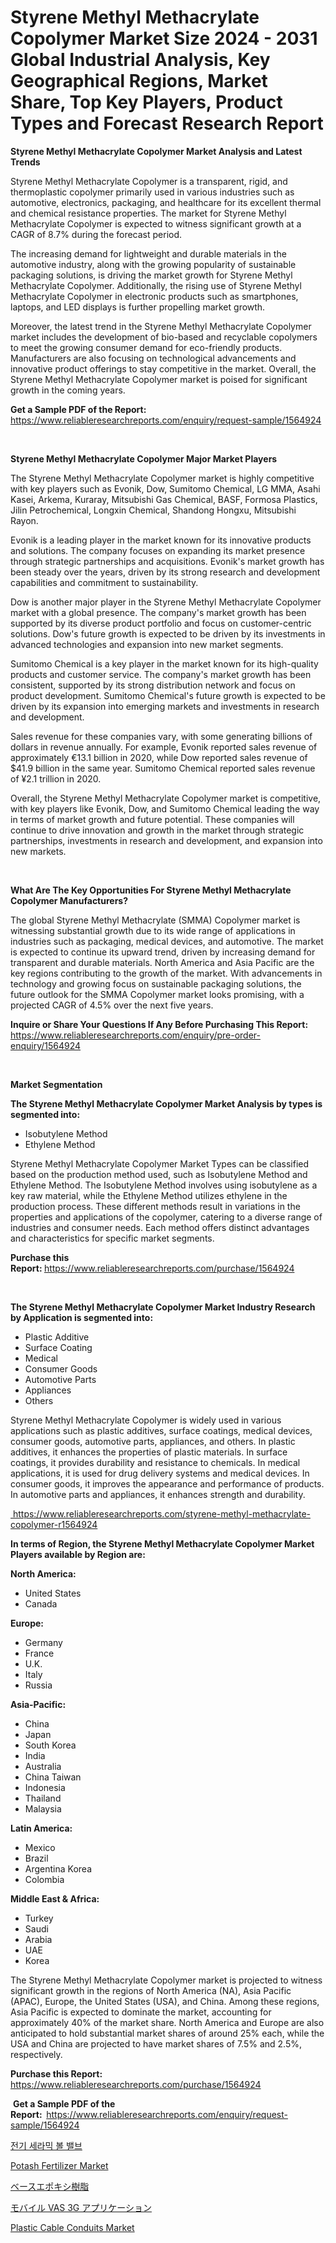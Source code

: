 <p><h1>Styrene Methyl Methacrylate Copolymer Market Size 2024 - 2031 Global Industrial Analysis, Key Geographical Regions, Market Share, Top Key Players, Product Types and Forecast Research Report</h1></p><p><strong>Styrene Methyl Methacrylate Copolymer Market Analysis and Latest Trends</strong></p>
<p><p>Styrene Methyl Methacrylate Copolymer is a transparent, rigid, and thermoplastic copolymer primarily used in various industries such as automotive, electronics, packaging, and healthcare for its excellent thermal and chemical resistance properties. The market for Styrene Methyl Methacrylate Copolymer is expected to witness significant growth at a CAGR of 8.7% during the forecast period.</p><p>The increasing demand for lightweight and durable materials in the automotive industry, along with the growing popularity of sustainable packaging solutions, is driving the market growth for Styrene Methyl Methacrylate Copolymer. Additionally, the rising use of Styrene Methyl Methacrylate Copolymer in electronic products such as smartphones, laptops, and LED displays is further propelling market growth.</p><p>Moreover, the latest trend in the Styrene Methyl Methacrylate Copolymer market includes the development of bio-based and recyclable copolymers to meet the growing consumer demand for eco-friendly products. Manufacturers are also focusing on technological advancements and innovative product offerings to stay competitive in the market. Overall, the Styrene Methyl Methacrylate Copolymer market is poised for significant growth in the coming years.</p></p>
<p><strong>Get a Sample PDF of the Report:&nbsp;</strong> <a href="https://www.reliableresearchreports.com/enquiry/request-sample/1564924">https://www.reliableresearchreports.com/enquiry/request-sample/1564924</a></p>
<p>&nbsp;</p>
<p><strong>Styrene Methyl Methacrylate Copolymer Major Market Players</strong></p>
<p><p>The Styrene Methyl Methacrylate Copolymer market is highly competitive with key players such as Evonik, Dow, Sumitomo Chemical, LG MMA, Asahi Kasei, Arkema, Kuraray, Mitsubishi Gas Chemical, BASF, Formosa Plastics, Jilin Petrochemical, Longxin Chemical, Shandong Hongxu, Mitsubishi Rayon.</p><p>Evonik is a leading player in the market known for its innovative products and solutions. The company focuses on expanding its market presence through strategic partnerships and acquisitions. Evonik's market growth has been steady over the years, driven by its strong research and development capabilities and commitment to sustainability.</p><p>Dow is another major player in the Styrene Methyl Methacrylate Copolymer market with a global presence. The company's market growth has been supported by its diverse product portfolio and focus on customer-centric solutions. Dow's future growth is expected to be driven by its investments in advanced technologies and expansion into new market segments.</p><p>Sumitomo Chemical is a key player in the market known for its high-quality products and customer service. The company's market growth has been consistent, supported by its strong distribution network and focus on product development. Sumitomo Chemical's future growth is expected to be driven by its expansion into emerging markets and investments in research and development.</p><p>Sales revenue for these companies vary, with some generating billions of dollars in revenue annually. For example, Evonik reported sales revenue of approximately €13.1 billion in 2020, while Dow reported sales revenue of $41.9 billion in the same year. Sumitomo Chemical reported sales revenue of ¥2.1 trillion in 2020.</p><p>Overall, the Styrene Methyl Methacrylate Copolymer market is competitive, with key players like Evonik, Dow, and Sumitomo Chemical leading the way in terms of market growth and future potential. These companies will continue to drive innovation and growth in the market through strategic partnerships, investments in research and development, and expansion into new markets.</p></p>
<p>&nbsp;</p>
<p><strong>What Are The Key Opportunities For Styrene Methyl Methacrylate Copolymer Manufacturers?</strong></p>
<p><p>The global Styrene Methyl Methacrylate (SMMA) Copolymer market is witnessing substantial growth due to its wide range of applications in industries such as packaging, medical devices, and automotive. The market is expected to continue its upward trend, driven by increasing demand for transparent and durable materials. North America and Asia Pacific are the key regions contributing to the growth of the market. With advancements in technology and growing focus on sustainable packaging solutions, the future outlook for the SMMA Copolymer market looks promising, with a projected CAGR of 4.5% over the next five years.</p></p>
<p><strong>Inquire or Share Your Questions If Any Before Purchasing This Report:</strong> <a href="https://www.reliableresearchreports.com/enquiry/pre-order-enquiry/1564924">https://www.reliableresearchreports.com/enquiry/pre-order-enquiry/1564924</a></p>
<p>&nbsp;</p>
<p><strong>Market Segmentation</strong></p>
<p><strong>The Styrene Methyl Methacrylate Copolymer Market Analysis by types is segmented into:</strong></p>
<p><ul><li>Isobutylene Method</li><li>Ethylene Method</li></ul></p>
<p><p>Styrene Methyl Methacrylate Copolymer Market Types can be classified based on the production method used, such as Isobutylene Method and Ethylene Method. The Isobutylene Method involves using isobutylene as a key raw material, while the Ethylene Method utilizes ethylene in the production process. These different methods result in variations in the properties and applications of the copolymer, catering to a diverse range of industries and consumer needs. Each method offers distinct advantages and characteristics for specific market segments.</p></p>
<p><strong>Purchase this Report:&nbsp;</strong><a href="https://www.reliableresearchreports.com/purchase/1564924">https://www.reliableresearchreports.com/purchase/1564924</a></p>
<p>&nbsp;</p>
<p><strong>The Styrene Methyl Methacrylate Copolymer Market Industry Research by Application is segmented into:</strong></p>
<p><ul><li>Plastic Additive</li><li>Surface Coating</li><li>Medical</li><li>Consumer Goods</li><li>Automotive Parts</li><li>Appliances</li><li>Others</li></ul></p>
<p><p>Styrene Methyl Methacrylate Copolymer is widely used in various applications such as plastic additives, surface coatings, medical devices, consumer goods, automotive parts, appliances, and others. In plastic additives, it enhances the properties of plastic materials. In surface coatings, it provides durability and resistance to chemicals. In medical applications, it is used for drug delivery systems and medical devices. In consumer goods, it improves the appearance and performance of products. In automotive parts and appliances, it enhances strength and durability.</p></p>
<p><a href="https://www.reliableresearchreports.com/styrene-methyl-methacrylate-copolymer-r1564924">&nbsp;https://www.reliableresearchreports.com/styrene-methyl-methacrylate-copolymer-r1564924</a></p>
<p><strong>In terms of Region, the Styrene Methyl Methacrylate Copolymer Market Players available by Region are:</strong></p>
<p>
    <p> <strong> North America: </strong>
        <ul>
            <li>United States</li>
            <li>Canada</li>
        </ul>
        </p> 
    <p> <strong> Europe: </strong>
        <ul>
            <li>Germany</li>
            <li>France</li>
            <li>U.K.</li>
            <li>Italy</li>
            <li>Russia</li>
        </ul>
        </p> 
    <p> <strong> Asia-Pacific: </strong>
        <ul>
            <li>China</li>
            <li>Japan</li>
            <li>South Korea</li>
            <li>India</li>
            <li>Australia</li>
            <li>China Taiwan</li>
            <li>Indonesia</li>
            <li>Thailand</li>
            <li>Malaysia</li>
        </ul>
        </p> 
    <p> <strong> Latin America: </strong>
        <ul>
            <li>Mexico</li>
            <li>Brazil</li>
            <li>Argentina Korea</li>
            <li>Colombia</li>
        </ul>
        </p> 
    <p> <strong> Middle East & Africa: </strong>
        <ul>
            <li>Turkey</li>
            <li>Saudi</li>
            <li>Arabia</li>
            <li>UAE</li>
            <li>Korea</li>
        </ul>
    </p>
    </p>
<p><p>The Styrene Methyl Methacrylate Copolymer market is projected to witness significant growth in the regions of North America (NA), Asia Pacific (APAC), Europe, the United States (USA), and China. Among these regions, Asia Pacific is expected to dominate the market, accounting for approximately 40% of the market share. North America and Europe are also anticipated to hold substantial market shares of around 25% each, while the USA and China are projected to have market shares of 7.5% and 2.5%, respectively.</p></p>
<p><strong>Purchase this Report: </strong><a href="https://www.reliableresearchreports.com/purchase/1564924">https://www.reliableresearchreports.com/purchase/1564924</a></p>
<p>&nbsp;<strong>Get a Sample PDF of the Report:&nbsp;&nbsp;</strong><a href="https://www.reliableresearchreports.com/enquiry/request-sample/1564924">https://www.reliableresearchreports.com/enquiry/request-sample/1564924</a></p>
<p><strong></strong></p>
<p><p><a href="https://medium.com/@christianwilderman2022/%EC%A0%84%EA%B8%B0-%EC%84%B8%EB%9D%BC%EB%AF%B9-%EB%B3%BC-%EB%B0%B8%EB%B8%8C-%EC%8B%9C%EC%9E%A5%EC%9D%98-%EC%8B%AC%EC%B8%B5-%EC%A1%B0%EC%82%AC-%EB%8F%99%ED%96%A5-%EC%8B%9C%EC%9E%A5-%EC%84%B8%EB%B6%84%ED%99%94-%EB%B0%8F-%EA%B2%BD%EC%9F%81-%EB%B6%84%EC%84%9D-bc52cade4c3c">전기 세라믹 볼 밸브</a></p><p><a href="https://github.com/ashman753/Market-Research-Report-List-1/blob/main/potash-fertilizer-market.md">Potash Fertilizer Market</a></p><p><a href="https://medium.com/@anabelavenport7854/2024%E5%B9%B4%E3%81%8B%E3%82%892031%E5%B9%B4%E3%81%BE%E3%81%A7%E3%81%AE-%E3%81%AEcagr%E3%81%AB%E3%82%88%E3%82%8A%E6%8B%A1%E5%A4%A7%E3%81%97%E3%81%A6%E3%81%84%E3%82%8B%E3%83%99%E3%83%BC%E3%82%B9%E3%82%A8%E3%83%9D%E3%82%AD%E3%82%B7%E6%A8%B9%E8%84%82%E5%B8%82%E5%A0%B4%E3%81%AE%E8%A6%8F%E6%A8%A1%E3%81%AB%E3%81%A4%E3%81%84%E3%81%A6%E3%81%AE%E6%B4%9E%E5%AF%9F-d4b501a50932">ベースエポキシ樹脂</a></p><p><a href="https://github.com/oqoeusbvpadwjs08/Market-Research-Report-List-2/blob/main/8985109134748.md">モバイル VAS 3G アプリケーション</a></p><p><a href="https://github.com/LibbySpencer2018/Market-Research-Report-List-1/blob/main/plastic-cable-conduits-market.md">Plastic Cable Conduits Market</a></p></p>